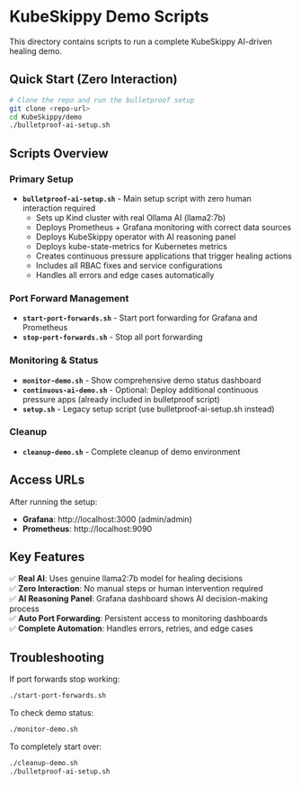 # KubeSkippy Demo Scripts

This directory contains scripts to run a complete KubeSkippy AI-driven healing demo.

## Quick Start (Zero Interaction)

```bash
# Clone the repo and run the bulletproof setup
git clone <repo-url>
cd KubeSkippy/demo
./bulletproof-ai-setup.sh
```

## Scripts Overview

### Primary Setup
- **`bulletproof-ai-setup.sh`** - Main setup script with zero human interaction required
  - Sets up Kind cluster with real Ollama AI (llama2:7b)
  - Deploys Prometheus + Grafana monitoring with correct data sources
  - Deploys KubeSkippy operator with AI reasoning panel
  - Deploys kube-state-metrics for Kubernetes metrics
  - Creates continuous pressure applications that trigger healing actions
  - Includes all RBAC fixes and service configurations
  - Handles all errors and edge cases automatically

### Port Forward Management
- **`start-port-forwards.sh`** - Start port forwarding for Grafana and Prometheus
- **`stop-port-forwards.sh`** - Stop all port forwarding

### Monitoring & Status
- **`monitor-demo.sh`** - Show comprehensive demo status dashboard
- **`continuous-ai-demo.sh`** - Optional: Deploy additional continuous pressure apps (already included in bulletproof script)
- **`setup.sh`** - Legacy setup script (use bulletproof-ai-setup.sh instead)

### Cleanup
- **`cleanup-demo.sh`** - Complete cleanup of demo environment

## Access URLs

After running the setup:
- **Grafana**: http://localhost:3000 (admin/admin)
- **Prometheus**: http://localhost:9090

## Key Features

✅ **Real AI**: Uses genuine llama2:7b model for healing decisions  
✅ **Zero Interaction**: No manual steps or human intervention required  
✅ **AI Reasoning Panel**: Grafana dashboard shows AI decision-making process  
✅ **Auto Port Forwarding**: Persistent access to monitoring dashboards  
✅ **Complete Automation**: Handles errors, retries, and edge cases  

## Troubleshooting

If port forwards stop working:
```bash
./start-port-forwards.sh
```

To check demo status:
```bash
./monitor-demo.sh
```

To completely start over:
```bash
./cleanup-demo.sh
./bulletproof-ai-setup.sh
```